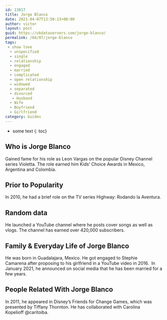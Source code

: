 ```yaml
---
id: 13817
title: Jorge Blanco
date: 2021-04-07T13:50:13+00:00
author: victor
layout: post
guid: https://ukdataservers.com/jorge-blanco/
permalink: /04/07/jorge-blanco
tags:
 - show love
  - unspecified
  - single
  - relationship
  - engaged
  - married
  - complicated
  - open relationship
  - widowed
  - separated
  - divorced
   - Husband
  - Wife
  - Boyfriend
  - Girlfriend
category: Guides
---
```


* some text
{: toc}


## Who is Jorge Blanco



Gained fame for his role as Leon Vargas on the popular Disney Channel series Violetta. The role earned him Kids&#8217; Choice Awards in Mexico, Argentina and Colombia.

                
                
                
## Prior to Popularity



In 2010, he had a brief role on the TV series Highway: Rodando la Aventura.

                
                
                
## Random data



He launched a YouTube channel where he posts cover songs as well as vlogs. The channel has earned over 420,000 subscribers. 

                
                
                
## Family & Everyday Life of Jorge Blanco



He was born in Guadalajara, Mexico. He got engaged to Stephie Camarena after proposing to his girlfriend in a YouTube video in 2016.  In January 2021, he announced on social media that he has been married for a few years.

                
                
                
## People Related With Jorge Blanco



In 2011, he appeared in Disney&#8217;s Friends for Change Games, which was presented by Tiffany Thornton. He has collaborated with Carolina Kopelioff @caritoiba.

                
              
            
          
          
          